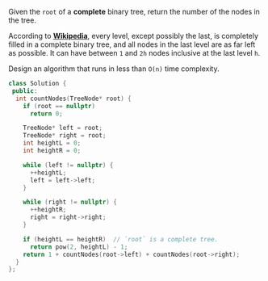 Given the `root` of a **complete** binary tree, return the number of the nodes in the tree.

According to **[Wikipedia](http://en.wikipedia.org/wiki/Binary_tree#Types_of_binary_trees)**, every level, except possibly the last, is completely filled in a complete binary tree, and all nodes in the last level are as far left as possible. It can have between `1` and `2h` nodes inclusive at the last level `h`.

Design an algorithm that runs in less than `O(n)` time complexity.

```cpp
class Solution {
 public:
  int countNodes(TreeNode* root) {
    if (root == nullptr)
      return 0;

    TreeNode* left = root;
    TreeNode* right = root;
    int heightL = 0;
    int heightR = 0;

    while (left != nullptr) {
      ++heightL;
      left = left->left;
    }

    while (right != nullptr) {
      ++heightR;
      right = right->right;
    }

    if (heightL == heightR)  // `root` is a complete tree.
      return pow(2, heightL) - 1;
    return 1 + countNodes(root->left) + countNodes(root->right);
  }
};
```